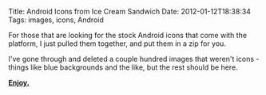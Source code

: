 Title: Android Icons from Ice Cream Sandwich
Date: 2012-01-12T18:38:34
Tags: images, icons, Android


For those that are looking for the stock Android icons that come with the platform, I just pulled them together, and put them in a zip for you.

I've gone through and deleted a couple hundred images that weren't icons - things like blue backgrounds and the like, but the rest should be here.

<strong><a href="/archive/shared/android-icons.zip">Enjoy.</a></strong>